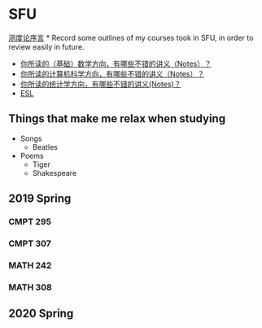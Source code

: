 # SFU
[测度论序言](https://link.springer.com/content/pdf/10.1007%2F978-3-030-33143-6.pdf)
* 
Record some outlines of my courses took in SFU, in order to review easily in future.
* [你所读的（基础）数学方向，有哪些不错的讲义（Notes）？](https://www.zhihu.com/question/38253477)
* [你所读的计算机科学方向，有哪些不错的讲义（Notes）？](https://www.zhihu.com/question/38300204)
* [你所读的统计学方向，有哪些不错的讲义(Notes)？](https://www.zhihu.com/question/275938752)
* [ESL](https://esl.hohoweiya.xyz/)
## Things that make me relax when studying
* Songs
  * Beatles
* Poems
  * Tiger
  * Shakespeare
## 2019 Spring
### CMPT 295
### CMPT 307
### MATH 242
### MATH 308
## 2020 Spring
